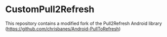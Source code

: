 CustomPull2Refresh
==================

This repository contains a modified fork of the Pull2Refresh Android library (https://github.com/chrisbanes/Android-PullToRefresh)
